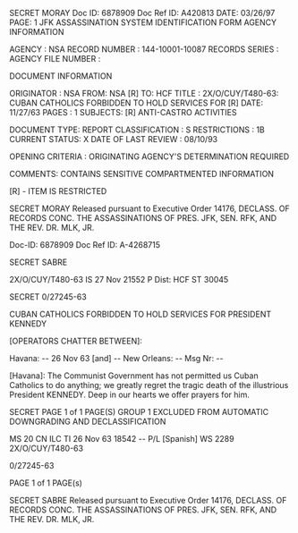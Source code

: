 SECRET MORAY
Doc ID: 6878909 Doc Ref ID: A420813 DATE: 03/26/97
PAGE: 1
JFK ASSASSINATION SYSTEM
IDENTIFICATION FORM
AGENCY INFORMATION

AGENCY : NSA
RECORD NUMBER : 144-10001-10087
RECORDS SERIES :
AGENCY FILE NUMBER :

DOCUMENT INFORMATION

ORIGINATOR : NSA
FROM: NSA [R]
TO: HCF
TITLE :
2X/O/CUY/T480-63: CUBAN CATHOLICS FORBIDDEN TO HOLD SERVICES FOR [R]
DATE: 11/27/63
PAGES : 1
SUBJECTS: [R]
ANTI-CASTRO ACTIVITIES

DOCUMENT TYPE: REPORT
CLASSIFICATION : S
RESTRICTIONS : 1B
CURRENT STATUS: X
DATE OF LAST REVIEW : 08/10/93

OPENING CRITERIA :
ORIGINATING AGENCY'S DETERMINATION REQUIRED

COMMENTS:
CONTAINS SENSITIVE COMPARTMENTED INFORMATION

[R] - ITEM IS RESTRICTED

SECRET MORAY
Released pursuant to Executive Order 14176, DECLASS. OF RECORDS CONC. THE ASSASSINATIONS OF PRES. JFK, SEN.
RFK, AND THE REV. DR. MLK, JR.

Doc-ID: 6878909 Doc Ref ID: A-4268715

SECRET SABRE

2X/O/CUY/T480-63
IS 27 Nov 21552 P
Dist: HCF
ST 30045

SECRET
0/27245-63

CUBAN CATHOLICS FORBIDDEN TO HOLD SERVICES FOR PRESIDENT KENNEDY

[OPERATORS CHATTER BETWEEN]:

Havana: -- 26 Nov 63
[and] --
New Orleans: --
Msg Nr: --

[Havana]: The Communist Government has not permitted us Cuban
Catholics to do anything; we greatly regret the tragic
death of the illustrious President KENNEDY.
Deep in our hearts we offer prayers for him.

SECRET
PAGE 1 of 1 PAGE(S)
GROUP 1
EXCLUDED FROM AUTOMATIC
DOWNGRADING AND DECLASSIFICATION

MS 20 CN ILC ΤΙ 26 Nov 63 18542
-- P/L [Spanish] WS 2289 2X/O/CUY/T480-63

0/27245-63

PAGE 1 of 1 PAGE(s)

SECRET SABRE
Released pursuant to Executive Order 14176, DECLASS. OF RECORDS CONC. THE ASSASSINATIONS OF PRES. JFK, SEN.
RFK, AND THE REV. DR. MLK, JR.
